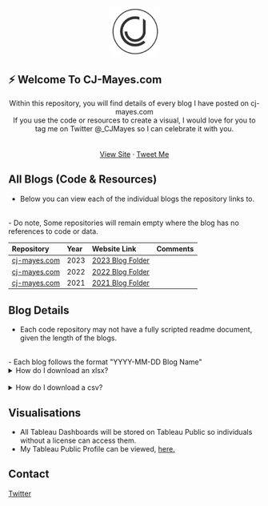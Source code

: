<!-- PROJECT LOGO -->
<br />

  <div align="center">
    <a href="https://github.com/CJ-Mayes/Website-Tutorials/blob/main/Tools/CJ-Design-Dark.png">
      <img src="https://github.com/CJ-Mayes/Website-Tutorials/blob/main/Tools/CJ-Design-Dark.png" alt="Logo" width="100" height="100">
</a>
</div>

## ⚡ Welcome To CJ-Mayes.com

  <p align="center">
    Within this repository, you will find details of every blog I have posted on cj-mayes.com
    <br />
    If you use the code or resources to create a visual, I would love for you to tag me on Twitter @_CJMayes so I can celebrate it with you.
    <br />
    <br />
    <br />
    <a href="https://cj-mayes.com/">View Site</a>
    ·
    <a href="https://twitter.com/_CJMayes">Tweet Me</a>
  </p>
</div>

<!-- ABOUT THE PROJECT -->
## All Blogs (Code & Resources)

- Below you can view each of the individual blogs the repository links to.
<br/>
- Do note, Some repositories will remain empty where the blog has no references to code or data.
<br/>

| Repository                   | Year | Website Link                                                                             | Comments                                        |
|:-----------------------------|:-----|:-----------------------------------------------------------------------------------------|:------------------------------------------------|
| [cj-mayes.com](cj-mayes.com) | 2023 | [2023 Blog Folder](https://github.com/CJ-Mayes/Website-Tutorials/tree/main/2023%20Blogs) |  |
| [cj-mayes.com](cj-mayes.com)                 | 2022 | [2022 Blog Folder](https://github.com/CJ-Mayes/Website-Tutorials/tree/main/2022%20Blogs) |                                                 |
| [cj-mayes.com](cj-mayes.com) | 2021 | [2021 Blog Folder](https://github.com/CJ-Mayes/Website-Tutorials/tree/main/2021%20Blogs) |  |


<!-- Details -->
## Blog Details
-  Each code repository may not have a fully scripted readme document, given the length of the blogs.
<br />
- Each blog follows the format "YYYY-MM-DD Blog Name"
<br />
<!-- HOW TO DOWNLOAD XLSX File -->
<details>
<br>
<summary>How do I download an xlsx?</summary>
<br>
Click through to a dataset, find the sport you like and click download in the top right of the pane. 
  
If you get stuck please visit [here](https://www.gitkraken.com/learn/git/github-download#how-to-downlaod-a-file-from-github)
  
</details>
<br>
<details>
<br>
 <summary>How do I download a csv?</summary>
To download a CSV from GitHub simply navigate to your desired repository.
Select the CSV file
<br>
Right click the Raw button at the top of the file, select Save Link As and choose the location on your computer where you want to save the file, and select Save, making the extension a csv
  
If you get stuck please visit [here](https://www.gitkraken.com/learn/git/github-download#how-to-download-a-csv-from-github)
</details>

<!-- Visualisation -->
## Visualisations

- All Tableau Dashboards will be stored on Tableau Public so individuals without a license can access them.
- My Tableau Public Profile can be viewed, [here.](https://public.tableau.com/app/profile/cj.mayes)

<!-- CONTACT -->
## Contact
[Twitter](www.twitter.com/@_CJMayes)

